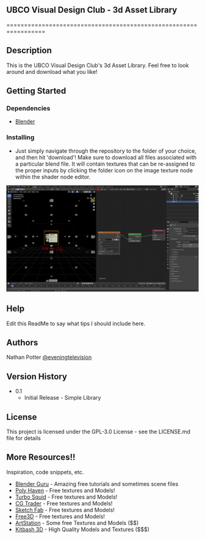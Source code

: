 ## UBCO Visual Design Club - 3d Asset Library

=================================================================

## Description

This is the UBCO Visual Design Club's 3d Asset Library. Feel free to look around and download what you like!

## Getting Started

### Dependencies

* [Blender](https://www.blender.org/download/)

### Installing

* Just simply navigate through the repository to the folder of your choice, and then hit 'download'!
Make sure to download all files associated with a particular blend file. It will contain textures that can be 
re-assigned to the proper inputs by clicking the folder icon on the image texture node within the shader node editor.

![nav](./nav.PNG)

## Help

Edit this ReadMe to say what tips I should include here.

## Authors

Nathan Potter
[@eveningtelevision](https://instagram.com/eveningtelevision)

## Version History

* 0.1
    * Initial Release - Simple Library

## License

This project is licensed under the GPL-3.0 License - see the LICENSE.md file for details

## More Resources!!

Inspiration, code snippets, etc.
* [Blender Guru](https://www.youtube.com/channel/UCOKHwx1VCdgnxwbjyb9Iu1g) - Amazing free tutorials and sometimes scene files
* [Poly Haven](https://polyhaven.com/) - Free textures and Models!
* [Turbo Squid](https://turbosquid.com/) - Free textures and Models!
* [CG Trader](https://cgtrader.com/) - Free textures and Models!
* [Sketch Fab](https://sketchfab.com/) - Free textures and Models!
* [Free3D](https://free3d.com/) - Free textures and Models!
* [ArtStation](https://www.artstation.com/marketplace/game-dev/resources/3d-models) - Some free Textures and Models ($$)
* [Kitbash 3D](https://kitbash3d.com/) - High Quality Models and Textures ($$$)
